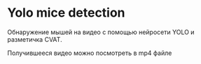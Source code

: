 # Yolo mice detection
 Обнаружение мышей на видео с помощью нейросети YOLO и разметичка CVAT.
 
Получившееся видео можно посмотреть в mp4 файле
